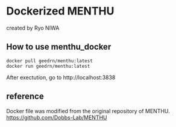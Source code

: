 # Dockerized MENTHU
created by Ryo NIWA

## How to use menthu_docker
```bash=
docker pull geedrn/menthu:latest
docker run geedrn/menthu:latest
```
After exectution, go to http://localhost:3838

## reference
Docker file was modified from the original repository of MENTHU.
https://github.com/Dobbs-Lab/MENTHU


